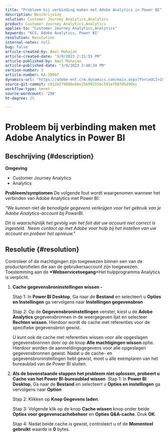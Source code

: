 ```yaml
---
title: "Probleem bij verbinding maken met Adobe Analytics in Power BI"
description: Beschrijving
solution: Customer Journey Analytics,Analytics
product: Customer Journey Analytics,Analytics
applies-to: "Customer Journey Analytics,Analytics"
keywords: "KCS, Adobe Analytics, Power BI"
resolution: Resolution
internal-notes: null
bug: false
article-created-by: Amol Mahajan
article-created-date: "3/9/2023 2:31:55 PM"
article-published-by: Amol Mahajan
article-published-date: "3/9/2023 2:48:34 PM"
version-number: 3
article-number: KA-20997
dynamics-url: "https://adobe-ent.crm.dynamics.com/main.aspx?forceUCI=1&pagetype=entityrecord&etn=knowledgearticle&id=500baa21-87be-ed11-83ff-6045bd006704"
source-git-commit: c012e279080eb8e25b991556c591ef887d5d96ec
workflow-type: tm+mt
source-wordcount: '298'
ht-degree: 2%

---
```


# Probleem bij verbinding maken met Adobe Analytics in Power BI

## Beschrijving {#description}

<b>Omgeving</b>
- Customer Journey Analytics
- Analytics



<b>Probleem/symptomen</b>
De volgende fout wordt waargenomen wanneer het verbinden van Adobe Analytics met Power BI:



*&quot;We kunnen niet de benodigde gegevens verkrijgen voor het gebruik van je Adobe Analytics-account bij PowerBI.*

*Dit is waarschijnlijk het gevolg van het feit dat uw account niet correct is ingesteld.  Neem contact op met Adobe voor hulp bij het instellen van uw account en probeer het opnieuw.&quot;*


## Resolutie {#resolution}

Controleer of de machtigingen zijn toegewezen binnen een van de productprofielen die aan de gebruikersaccount zijn toegewezen. Toestemming aan de <b>*Webservicetoegang</b>*Het hulpprogramma Analytics is verplicht.<br>


1. <b>Cache gegevensbroninstellingen wissen - </b>

   Stap 1: In <b>Power BI Desktop</b>, Ga naar de <b>Bestand</b> en selecteert u <b>Opties</b> <b>en Instellingen</b> ga vervolgens naar <b>Instellingen gegevensbron</b>

   Stap 2: Op de <b>Gegevensbroninstellingen</b> venster, kiest u de <b>Adobe Analytics</b> gegevensbronnen in de weergegeven lijst en selecteer <b>Rechten wissen</b>. Hierdoor wordt de cache met referenties voor de specifieke gegevensbron gewist.

   U kunt ook de cache met referenties wissen voor alle opgeslagen gegevensbronnen door op de knop <b>Alle machtigingen wissen </b>optie. Hierdoor worden de aanmeldingsgegevens voor alle opgeslagen gegevensbronnen gewist.
Nadat u de cache- en gegevensbroninstellingen hebt gewist, moet u alle exemplaren van het bureaublad van de Power BI sluiten.
2. <b>Als de bovenstaande stappen het probleem niet oplossen, probeert u Cache van het Power BI-bureaublad wissen</b>  Stap 1: In <b>Power BI Desktop</b>, Ga naar de <b>Bestand</b> en selecteert u <b>Opties en instellingen</b> ga vervolgens naar <b>Option</b>

   Stap 2: Klikken op <b>Knop Gegevens laden</b>.

   Stap 3: Volgende klik op de knop <b>Cache wissen</b> knop onder beide <b>Opties voor gegevenscachebeheer</b> en <b>Opties Q&amp;A-cache</b>. Druk <b>OK</b>.

   Stap 4: Nadat beide cache is gewist, controleert u of de <b>Momenteel gebruikt</b> waarde is <b>0</b> bytes.

